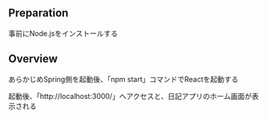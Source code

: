 ## Preparation
事前にNode.jsをインストールする

## Overview
あらかじめSpring側を起動後、「npm start」コマンドでReactを起動する

起動後、「http://localhost:3000/」へアクセスと、日記アプリのホーム画面が表示される
